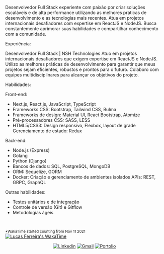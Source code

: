 Desenvolvedor Full Stack experiente com paixão por criar soluções escaláveis ​​e de alta performance utilizando as melhores práticas de desenvolvimento e as tecnologias mais recentes. Atua em projetos internacionais desafiadores com expertise em ReactJS e NodeJS. Busca constantemente aprimorar suas habilidades e compartilhar conhecimento com a comunidade.

Experiência:

Desenvolvedor Full Stack | NSH Technologies
Atuo em projetos internacionais desafiadores que exigem expertise em ReactJS e NodeJS.
Utilizo as melhores práticas de desenvolvimento para garantir que meus projetos sejam eficientes, robustos e prontos para o futuro.
Colaboro com equipes multidisciplinares para alcançar os objetivos do projeto.

Habilidades:

Front-end:
- Next.js, React.js, JavaScript, TypeScript
- Frameworks CSS: Bootstrap, Tailwind CSS, Bulma
- Frameworks de design: Material UI, React Bootstrap, Atomize
- Pré-processadores CSS: SASS, LESS
- HTML5/CSS3: Design responsivo, Flexbox, layout de grade
Gerenciamento de estado: Redux

Back-end:
- Node.js (Express)
- Golang
- Python (Django)
- Bancos de dados: SQL, PostgreSQL, MongoDB
- ORM: Sequelize, GORM
- Docker: Criação e gerenciamento de ambientes isolados
APIs: REST, GRPC, GraphQL

Outras habilidades:
- Testes unitários e de integração
- Controle de versão (Git) e Gitflow
- Metodologias ágeis
<br>

<sup>*WakaTime started counting from Nov 11 2021</sup>
<br>
  <a href="https://wakatime.com/@aee21ad7-c3b0-4275-bbf9-9a934c5de781">
    <img src="https://wakatime.com/badge/user/aee21ad7-c3b0-4275-bbf9-9a934c5de781.svg" alt="Lucas Ferreira's WakaTime">
  </a>
<div align="center">
  <a href="https://www.linkedin.com/in/lucasfpnt" target="_blank" rel="external"><img src="https://img.shields.io/badge/LinkedIn-0077B5?style=for-the-badge&logo=linkedin&logoColor=white" alt="Linkedin"></a>
  <a href="mailto:lucasfpnt@gmail.com" target="_blank"><img src="https://img.shields.io/badge/Gmail-D14836?style=for-the-badge&logo=gmail&logoColor=white" alt="Gmail"></a>
  <a href="http://lucasferreira.me/Portfolio/" target="_blank"><img src="https://img.shields.io/badge/Portfolio-%23000000.svg?style=for-the-badge&logo=firefox&logoColor=#FF7139" alt="Portolio"></a> 
</div>
<br>
</div>
